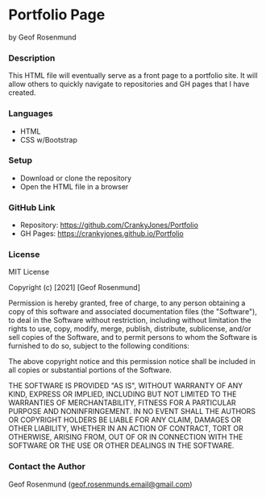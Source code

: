 # **Portfolio Page**
by Geof Rosenmund

### **Description**
This HTML file will eventually serve as a front page to a portfolio site. It will allow others to quickly navigate to repositories and GH pages that I have created.

### **Languages**
* HTML
* CSS w/Bootstrap

### **Setup**
* Download or clone the repository
* Open the HTML file in a browser

### **GitHub Link**
* Repository: https://github.com/CrankyJones/Portfolio
* GH Pages: https://crankyjones.github.io/Portfolio

### **License**
MIT License

Copyright (c) [2021] [Geof Rosenmund]

Permission is hereby granted, free of charge, to any person obtaining a copy
of this software and associated documentation files (the "Software"), to deal
in the Software without restriction, including without limitation the rights
to use, copy, modify, merge, publish, distribute, sublicense, and/or sell
copies of the Software, and to permit persons to whom the Software is
furnished to do so, subject to the following conditions:

The above copyright notice and this permission notice shall be included in all
copies or substantial portions of the Software.

THE SOFTWARE IS PROVIDED "AS IS", WITHOUT WARRANTY OF ANY KIND, EXPRESS OR
IMPLIED, INCLUDING BUT NOT LIMITED TO THE WARRANTIES OF MERCHANTABILITY,
FITNESS FOR A PARTICULAR PURPOSE AND NONINFRINGEMENT. IN NO EVENT SHALL THE
AUTHORS OR COPYRIGHT HOLDERS BE LIABLE FOR ANY CLAIM, DAMAGES OR OTHER
LIABILITY, WHETHER IN AN ACTION OF CONTRACT, TORT OR OTHERWISE, ARISING FROM,
OUT OF OR IN CONNECTION WITH THE SOFTWARE OR THE USE OR OTHER DEALINGS IN THE
SOFTWARE.

### **Contact the Author**
Geof Rosenmund (geof.rosenmunds.email@gmail.com)